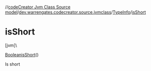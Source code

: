 //[codeCreator Jvm Class Source model](../../../index.md)/[dev.warrengates.codecreator.source.jvmclass](../index.md)/[TypeInfo](index.md)/[isShort](is-short.md)

# isShort

[jvm]\

[Boolean](https://docs.oracle.com/javase/8/docs/api/java/lang/Boolean.html)[isShort](is-short.md)()

Is short
